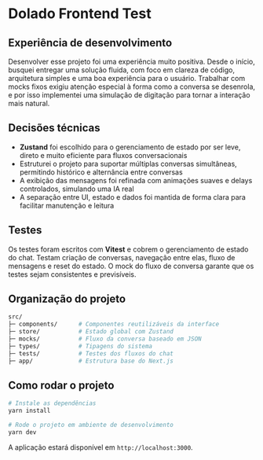 # Dolado Frontend Test

## Experiência de desenvolvimento

Desenvolver esse projeto foi uma experiência muito positiva. Desde o início, busquei entregar uma solução fluida, com foco em clareza de código, arquitetura simples e uma boa experiência para o usuário. Trabalhar com mocks fixos exigiu atenção especial à forma como a conversa se desenrola, e por isso implementei uma simulação de digitação para tornar a interação mais natural.

## Decisões técnicas

- **Zustand** foi escolhido para o gerenciamento de estado por ser leve, direto e muito eficiente para fluxos conversacionais
- Estruturei o projeto para suportar múltiplas conversas simultâneas, permitindo histórico e alternância entre conversas
- A exibição das mensagens foi refinada com animações suaves e delays controlados, simulando uma IA real
- A separação entre UI, estado e dados foi mantida de forma clara para facilitar manutenção e leitura

## Testes

Os testes foram escritos com **Vitest** e cobrem o gerenciamento de estado do chat. Testam criação de conversas, navegação entre elas, fluxo de mensagens e reset do estado. O mock do fluxo de conversa garante que os testes sejam consistentes e previsíveis.

## Organização do projeto

```bash
src/
├─ components/      # Componentes reutilizáveis da interface
├─ store/           # Estado global com Zustand
├─ mocks/           # Fluxo da conversa baseado em JSON
├─ types/           # Tipagens do sistema
├─ tests/           # Testes dos fluxos do chat
├─ app/             # Estrutura base do Next.js
```

## Como rodar o projeto

```bash
# Instale as dependências
yarn install

# Rode o projeto em ambiente de desenvolvimento
yarn dev
```

A aplicação estará disponível em `http://localhost:3000`.
